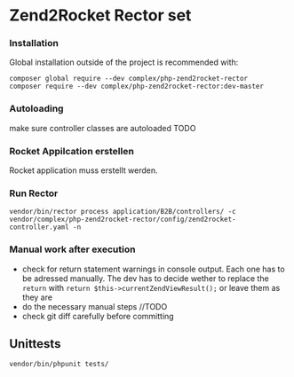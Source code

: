 # Zend2Rocket Rector set

### Installation
Global installation outside of the project is recommended with:
```
composer global require --dev complex/php-zend2rocket-rector
composer require --dev complex/php-zend2rocket-rector:dev-master
```

### Autoloading
make sure controller classes are autoloaded
TODO
### Rocket Appilcation erstellen
Rocket application muss erstellt werden.

### Run Rector

```
vendor/bin/rector process application/B2B/controllers/ -c vendor/complex/php-zend2rocket-rector/config/zend2rocket-controller.yaml -n
```

### Manual work after execution

- check for return statement warnings in console output. Each one has to be adressed manually. The dev has to decide wether to replace the ``return`` with `return $this->currentZendViewResult();` or leave them as they are
- do the necessary manual steps //TODO
- check git diff carefully before committing

## Unittests
```
vendor/bin/phpunit tests/
```
